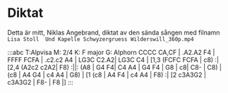 ---
---

# Diktat

Detta är mitt, Niklas Angebrand, diktat av den sända sången med filnamn `Lisa Stoll  Und Kapelle Schwyzergruess Wilderswill_360p.mp4`

:::abc
T:Alpvisa
M: 2/4
K: F major
G: Alphorn
CCCC CA,CF | .A2.A2 F4 | FFFF FCFA | .c2.c2 A4 | LG3C C2.A2| LG3C C4
| [1,3 (FCFC FCFA | c8) :| [2,4 (A2c2 c2A2| F8) :||:
 (A8 | G4 F4| C4 A4 | G4 F4 |  G8 | c8| C8- | C8) | (c8 | A4 G4 | c4 A4 | G8) |
[1 (c8 | A4 F4 | c4 A4 | F8) :| [2 c3A3G2 | c3A3G2 | F8- | F8 |]
:::

